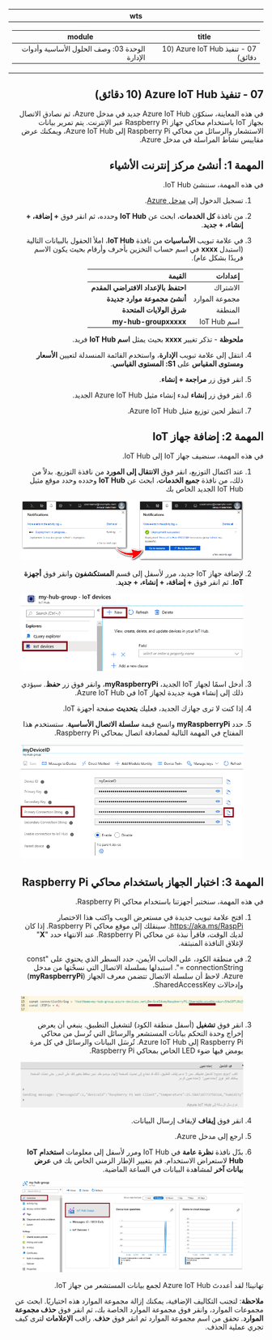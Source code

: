 ﻿<div id="readme" class="Box-body readme blob js-code-block-container p-5 p-xl-6 gist-border-0" dir="rtl">
    <article class="markdown-body entry-content container-lg" itemprop="text"><table>
  <thead>
  <tr>
  <th>wts</th>
  </tr>
  </thead>
  <tbody>
  <tr>
  <td><div><table>
  <thead>
  <tr>
  <th>title</th>
  <th>module</th>
  </tr>
  </thead>
  <tbody>
  <tr>
  <td><div>07 - تنفيذ Azure IoT Hub (10 دقائق)</div></td>
  <td><div>الوحدة 03: وصف الحلول الأساسية وأدوات الإدارة</div></td>
  </tr>
  </tbody>
</table>
</div></td>
  </tr>
  </tbody>
</table>
	    
# 07 - تنفيذ Azure IoT Hub (10 دقائق)

في هذه المعاينة، سنكوّن Azure IoT Hub جديد في مدخل Azure، ثم نصادق الاتصال بجهاز IoT باستخدام محاكي جهاز Raspberry Pi عبر الإنترنت. يتم تمرير بيانات الاستشعار والرسائل من محاكي Raspberry Pi إلى Azure IoT Hub، ويمكنك عرض مقاييس نشاط المراسلة في مدخل Azure.

# المهمة 1: أنشئ مركز إنترنت الأشياء 

في هذه المهمة، سننشئ IoT Hub. 

1. تسجيل الدخول إلى [مدخل Azure](https://portal.azure.com).

2. من نافذة **كل الخدمات**، ابحث عن **IoT Hub** وحدده، ثم انقر فوق **+ إضافة، + إنشاء، + جديد**.

3. في علامة تبويب **الأساسيات** من نافذة **IoT Hub**، املأ الحقول بالبيانات التالية (استبدل **xxxx** في اسم حساب التخزين بأحرف وأرقام بحيث يكون الاسم فريدًا بشكل عام).

    | إعدادات | القيمة |
    |--|--|
    | الاشتراك | **احتفظ بالإعداد الافتراضي المقدم** |
    | مجموعة الموارد | **أنشئ مجموعة موارد جديدة** |
    | المنطقة | **شرق الولايات المتحدة** |
    | اسم IoT Hub | **my-hub-groupxxxxx** |

    **ملحوظة** -  تذكر تغيير **xxxx** بحيث يمثل **اسم IoT Hub** فريد.

4. انتقل إلى علامة تبويب **الإدارة**، واستخدم القائمة المنسدلة لتعيين **الأسعار ومستوى المقياس** على **S1: المستوى القياسي**.

5. انقر فوق زر **مراجعة + إنشاء**.

6. انقر فوق زر **إنشاء** لبدء إنشاء مثيل Azure IoT Hub الجديد.

7. انتظر لحين توزيع مثيل Azure IoT Hub. 

# المهمة 2: إضافة جهاز IoT

في هذه المهمة، سنضيف جهاز IoT إلى IoT Hub. 

1. عند اكتمال التوزيع، انقر فوق **الانتقال إلى المورد** من نافذة التوزيع. بدلاً من ذلك، من نافذة **جميع الخدمات**، ابحث عن **IoT Hub** وحدده وحدد موقع مثيل IoT Hub الجديد الخاص بك

	![لقطة شاشة للتوزيع قيد التقدم وتوزيع إعلامات ناجحة في مدخل Azure.](../images/0601.png)

2. لإضافة جهاز IoT جديد، مرر لأسفل إلى قسم **المستكشفون** وانقر فوق **أجهزة IoT**. ثم انقر فوق **+ إضافة، + إنشاء، + جديد**.

	![لقطة شاشة لجزء أجهزة IoT، مميزة في نافذة تنقل IoT Hub، في مدخل Azure. يتم تمييز زر "جديد" لتوضيح كيفية إضافة هوية جديدة لجهاز IoT إلى IoT Hub.](../images/0602.png)

3. أدخل اسمًا لجهاز IoT الجديد، **myRaspberryPi**، وانقر فوق زر **حفظ**. سيؤدي ذلك إلى إنشاء هوية جديدة لجهاز IoT في Azure IoT Hub.

4. إذا كنت لا ترى جهازك الجديد، فعليك **بتحديث** صفحة أجهزة IoT. 

5. حدد **myRaspberryPi** وانسخ قيمة **سلسلة الاتصال الأساسية**. ستستخدم هذا المفتاح في المهمة التالية لمصادقة اتصال بمحاكي Raspberry Pi.

	![لقطة شاشة لصفحة سلسلة الاتصال الأساسية مع تمييز أيقونة النسخ.](../images/0603.png)

# المهمة 3: اختبار الجهاز باستخدام محاكي Raspberry Pi

في هذه المهمة، سنختبر أجهزتنا باستخدام محاكي Raspberry Pi. 

1. افتح علامة تبويب جديدة في مستعرض الويب واكتب هذا الاختصار  https://aka.ms/RaspPi. سينقلك إلى موقع محاكي Raspberry Pi. إذا كان لديك الوقت، فاقرأ نبذة عن محاكي Raspberry Pi. عند الانتهاء حدد "**X**" لإغلاق النافذة المنبثقة.

2. في منطقة الكود، على الجانب الأيمن، حدد السطر الذي يحتوي على "const connectionString =". استبدلها بسلسلة الاتصال التي نسخْتها من مدخل Azure. لاحظ أن سلسلة الاتصال تتضمن معرف الجهاز (**myRaspberryPi**) وإدخالات SharedAccessKey.

	![لقطة شاشة لمنطقة الكود في محاكي Raspberry Pi.](../images/0604.png)

3. انقر فوق **تشغيل** (أسفل منطقة الكود) لتشغيل التطبيق. ينبغي أن يعرض إخراج وحدة التحكم بيانات المستشعر والرسائل التي تُرسل من محاكي Raspberry Pi إلى Azure IoT Hub. تُرسَل البيانات والرسائل في كل مرة يومض فيها ضوء LED الخاص بمحاكي Raspberry Pi. 

	![لقطة شاشة لوحدة تحكم محاكي Raspberry Pi.  يعرض إخراج وحدة التحكم بيانات المستشعر والرسائل المرسلة من محاكي Raspberry Pi إلى Azure IoT Hub.](../images/0605.png)

5. انقر فوق **إيقاف** لإيقاف إرسال البيانات.

6. ارجع إلى مدخل Azure.

7. بدّل نافذة **نظرة عامة** في IoT Hub ومرر لأسفل إلى معلومات **استخدام IoT Hub** لاستعراض الاستخدام. قم بتغيير الإطار الزمني الخاص بك في **عرض بيانات آخر** لمشاهدة البيانات في الساعة الماضية.

	![لقطة شاشة للمقاييس في منطقة استخدام IoT Hub في مدخل Azure.](../images/0606.png)


تهانينا! لقد أعددتَ Azure IoT Hub لجمع بيانات المستشعر من جهاز IoT.

**ملاحظة**: لتجنب التكاليف الإضافية، يمكنك إزالة مجموعة الموارد هذه اختياريًا. ابحث عن مجموعات الموارد، وانقر فوق مجموعة الموارد الخاصة بك، ثم انقر فوق **حذف مجموعة الموارد**. تحقق من اسم مجموعة الموارد ثم انقر فوق **حذف**. راقب **الإعلامات** لترى كيف تجري عملية الحذف.
